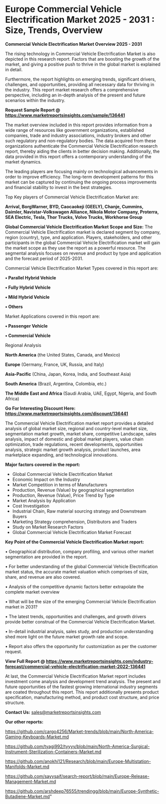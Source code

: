  # Europe Commercial Vehicle Electrification Market 2025 - 2031 : Size, Trends, Overview

<Strong> Commercial Vehicle Electrification Market Overview 2025 - 2031</strong>

The rising technology in Commercial Vehicle Electrification Market is also depicted in this research report. Factors that are boosting the growth of the market, and giving a positive push to thrive in the global market is explained in detail.

Furthermore, the report highlights on emerging trends, significant drivers, challenges, and opportunities, providing all necessary data for thriving in the industry. This report market research offers a comprehensive perspective, including an in-depth analysis of the present and future scenarios within the industry.

<strong>Request Sample Report @ <a href=https://www.marketreportsinsights.com/sample/136441>https://www.marketreportsinsights.com/sample/136441</a></strong>

The market overview included in this report provides information from a wide range of resources like government organizations, established companies, trade and industry associations, industry brokers and other such regulatory and non-regulatory bodies. The data acquired from these organizations authenticate the Commercial Vehicle Electrification research report, thereby aiding the clients in better decision making. Additionally, the data provided in this report offers a contemporary understanding of the market dynamics.

The leading players are focusing mainly on technological advancements in order to improve efficiency. The long-term development patterns for this market can be captured by continuing the ongoing process improvements and financial stability to invest in the best strategies.

Top Key players of Commercial Vehicle Electrification Market are:

<strong>Arrival, BorgWarner, BYD, Caocaokeji (GEELY), Chanje, Cummins, Daimler, Navistar-Volkswagen Alliance, Nikola Motor Company, Proterra, SEA Electric, Tesla, Thor Trucks, Volvo Trucks, Workhorse Group</strong>

<strong><b>Global Commercial Vehicle Electrification Market Scope and Size:</b></strong>
The Commercial Vehicle Electrification market is declared segment by company, region (country), type, and application. Players, stakeholders, and other participants in the global Commercial Vehicle Electrification market will gain the market scope as they use the report as a powerful resource. The segmental analysis focuses on revenue and product by type and application and the forecast period of 2025-2031.

Commercial Vehicle Electrification Market Types covered in this report are:

<strong>• Parallel Hybrid Vehicle

• Fully Hybrid Vehicle

• Mild Hybrid Vehicle

• Others</strong>

Market Applications covered in this report are:

<strong>• Passenger Vehicle

• Commercial Vehicle</strong> 

Regional Analysis

<strong>North America</strong> (the United States, Canada, and Mexico)

<strong>Europe</strong> (Germany, France, UK, Russia, and Italy)

<strong>Asia-Pacific</strong> (China, Japan, Korea, India, and Southeast Asia)

<strong>South America</strong> (Brazil, Argentina, Colombia, etc.)

<strong>The Middle East and Africa</strong> (Saudi Arabia, UAE, Egypt, Nigeria, and South Africa)

<strong>Go For Interesting Discount Here: <a href=https://www.marketreportsinsights.com/discount/136441>https://www.marketreportsinsights.com/discount/136441</a></strong>

The Commercial Vehicle Electrification market report provides a detailed analysis of global market size, regional and country-level market size, segmentation market growth, market share, competitive Landscape, sales analysis, impact of domestic and global market players, value chain optimization, trade regulations, recent developments, opportunities analysis, strategic market growth analysis, product launches, area marketplace expanding, and technological innovations.

<strong><b>Major factors covered in the report:</b></strong>
<ul>
  <li>Global Commercial Vehicle Electrification Market </li>
  <li>Economic Impact on the Industry</li>
  <li>Market Competition in terms of Manufacturers</li>
  <li>Production, Revenue (Value) by geographical segmentation</li>
  <li>Production, Revenue (Value), Price Trend by Type</li>
  <li>Market Analysis by Application</li>
  <li>Cost Investigation</li>
  <li>Industrial Chain, Raw material sourcing strategy and Downstream Buyers</li>
  <li>Marketing Strategy comprehension, Distributors and Traders</li>
  <li>Study on Market Research Factors</li>
  <li>Global Commercial Vehicle Electrification Market Forecast</li>
</ul>

<strong><b>Key Point of the Commercial Vehicle Electrification Market report:</b></strong>

• Geographical distribution, company profiling, and various other market segmentation are provided in the report.

• For better understanding of the global Commercial Vehicle Electrification market status, the accurate market valuation which comprises of size, share, and revenue are also covered.

• Analysis of the competitive dynamic factors better extrapolate the complete market overview

• What will be the size of the emerging Commercial Vehicle Electrification market in 2031?

• The latest trends, opportunities and challenges, and growth drivers provide better construal of the Commercial Vehicle Electrification Market.

• In-detail industrial analysis, sales study, and production understanding shed more light on the future market growth rate and scope.

• Report also offers the opportunity for customization as per the customer request.

<strong><b>View Full Report @ <a href=https://www.marketreportsinsights.com/industry-forecast/commercial-vehicle-electrification-market-2022-136441>https://www.marketreportsinsights.com/industry-forecast/commercial-vehicle-electrification-market-2022-136441</a></b></strong>


At last, the Commercial Vehicle Electrification Market report includes investment come analysis and development trend analysis. The present and future opportunities of the fastest growing international industry segments are coated throughout this report. This report additionally presents product specification, manufacturing method, and product cost structure, and price structure.

<strong>Contact Us:</strong>
sales@marketreportsinsights.com

<strong>Our other reports:</strong>

<a href=https://github.com/cargo4256/Market-trends/blob/main/North-America-Gaming-Keyboards-Market.md>https://github.com/cargo4256/Market-trends/blob/main/North-America-Gaming-Keyboards-Market.md</a>

<a href=https://github.com/tyagi992/tyyyy/blob/main/North-America-Surgical-Instrument-Sterilization-Containers-Market.md>https://github.com/tyagi992/tyyyy/blob/main/North-America-Surgical-Instrument-Sterilization-Containers-Market.md</a>

<a href=https://github.com/anokhi121/Research/blob/main/Europe-Multistation-Manifolds-Market.md>https://github.com/anokhi121/Research/blob/main/Europe-Multistation-Manifolds-Market.md</a>

<a href=https://github.com/sayysaif/search-report/blob/main/Europe-Release-Management-Market.md>https://github.com/sayysaif/search-report/blob/main/Europe-Release-Management-Market.md</a>

<a href=https://github.com/arshdeep76555/trendingg/blob/main/Europe-Synthetic-Butadiene-Market.md>https://github.com/arshdeep76555/trendingg/blob/main/Europe-Synthetic-Butadiene-Market.md</a>"
